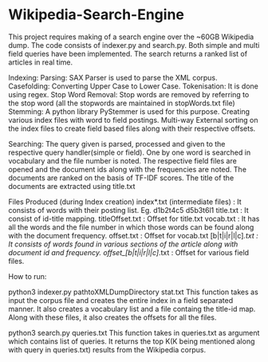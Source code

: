 # Wikipedia-Search-Engine


This project requires making of a search engine over the ~60GB Wikipedia dump. The code consists of indexer.py and search.py. Both simple and multi field queries have been implemented. The search returns a ranked list of articles in real time.

Indexing:
    Parsing: SAX Parser is used to parse the XML corpus.
    Casefolding: Converting Upper Case to Lower Case.
    Tokenisation: It is done using regex.
    Stop Word Removal: Stop words are removed by referring to the stop word (all the stopwords are maintained in stopWords.txt file)
    Stemming: A python library PyStemmer is used for this purpose.
    Creating various index files with word to field postings.
    Multi-way External sorting on the index files to create field based files along with their respective offsets.

Searching:
    The query given is parsed, processed and given to the respective query handler(simple or field).
    One by one word is searched in vocabulary and the file number is noted.
    The respective field files are opened and the document ids along with the frequencies are noted.
    The documents are ranked on the basis of TF-IDF scores.
    The title of the documents are extracted using title.txt

Files Produced (during Index creation)
    index*.txt (intermediate files) : It consists of words with their posting list. Eg. d1b2t4c5 d5b3t6l1
    title.txt : It consist of id-title mapping.
    titleOffset.txt : Offset for title.txt
    vocab.txt : It has all the words and the file number in which those words can be found along with the document frequency.
    offset.txt : Offset for vocab.txt
    [b|t|i|r|l|c]*.txt : It consists of words found in various sections of the article along with document id and frequency.
    offset_[b|t|i|r|l|c]*.txt : Offset for various field files.

How to run:

python3 indexer.py pathtoXMLDumpDirectory stat.txt
This function takes as input the corpus file and creates the entire index in a field separated manner. It also creates a vocabulary list and a file containg the title-id map. Along with these files, it also creates the offsets for all the files.

python3 search.py queries.txt
This function takes in queries.txt as argument which contains list of queries. It returns the top K(K being mentioned along with query in queries.txt) results from the Wikipedia corpus.
